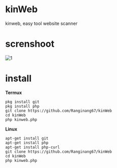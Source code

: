 # kinWeb

kinweb, easy tool website scanner<br>


# screnshoot

![1](https://github.com/Ranginang67/kinWeb/blob/master/lib/exm.png)

# install

**Termux**

```
pkg install git
pkg install php
git clone https://github.com/Ranginang67/kinWeb
cd kinWeb
php kinweb.php
```

**Linux**

```
apt-get install git
apt-get install php
apt-get install php-curl
git clone https://github.com/Ranginang67/kinWeb
cd kinWeb
php kinweb.php
```


